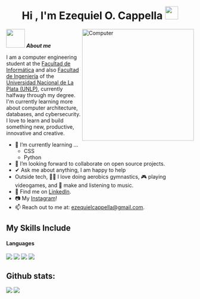 <h1 align="center"><b>Hi , I'm Ezequiel O. Cappella </b><img src="https://media.giphy.com/media/hvRJCLFzcasrR4ia7z/giphy.gif" width="35"></h1>

<!-- 
**EzeCap7/EzeCap7** is a ✨ _special_ ✨ repository because its `README.md` (this file) appears on your GitHub profile.

Here are some ideas to get you started:

- 🔭 I’m currently working on ...
- 🌱 I’m currently learning ...
- 👯 I’m looking to collaborate on ...
- 🤔 I’m looking for help with ...
- 💬 Ask me about ...
- 📫 How to reach me: ...
- 😄 Pronouns: ...
- ⚡ Fun fact: ...
-->
<img align="right" width=300px alt="Computer" src="https://media.giphy.com/media/v1.Y2lkPTc5MGI3NjExNHJ2emxxY3lobjgxcG1iYW00aDY1dXgwanc3NnRrMHByeDdsZWhvNCZlcD12MV9zdGlja2Vyc19zZWFyY2gmY3Q9cw/WFZvB7VIXBgiz3oDXE/giphy.gif" />

<picture><img src = "https://github.com/7oSkaaa/7oSkaaa/blob/main/Images/about_me.gif?raw=true" width = 50px></picture>&nbsp;***About me***

I am a computer engineering student at the <a href="https://www.info.unlp.edu.ar/">Facultad de Informática</a> and also <a href="https://ing.unlp.edu.ar/">Facultad de Ingeniería</a> of the <a href="https://unlp.edu.ar/">Universidad Nacional de La Plata (UNLP)</a>, currently halfway through my degree. I'm currently learning more about computer architecture, databases, and cybersecurity. I love to learn and build something new, productive, innovative and creative.
- 🌱 I’m currently learning ...
  - CSS
  - Python
- 💪 I’m looking forward to collaborate on open source projects.
- ✔ Ask me about anything, I am happy to help<br>
- Outside tech, 🤸‍♂️ I love doing aerobics gymnastics, 🎮 playing videogames, and 🎵 make and listening to music.
- 📄 Find me on <a href="https://www.linkedin.com/in/ezequiel-cappella-8a133b349/">LinkedIn</a>.
- 📷 My <a href="https://www.instagram.com/zeke.cappella/">Instagram</a>!
- 📫 Reach out to me at: <a href="ezequielcappella03@gmail.com">ezequielcappella@gmail.com</a>.

## My Skills Include

<h4> Languages </h4>
<span> 
  <img src="https://img.shields.io/badge/Java-ED8B00?style=for-the-badge&logo=java&logoColor=white">
  <img src="https://img.shields.io/badge/C-00599C?style=for-the-badge&logo=c&logoColor=white">
  <img src="https://img.shields.io/badge/python-3670A0?style=for-the-badge&logo=python&logoColor=ffdd54">
  <img src="https://img.shields.io/badge/HTML-E34F26?style=for-the-badge&logo=java&logoColor=white">
</span>

<h2>Github stats:</h2> 

[![](https://github-readme-stats.vercel.app/api?username=EzeCap7&show_icons=true&theme=tokyonight&hide_border=true&locale=en)](https://github.com/EzeCap7)
[![](https://github-readme-streak-stats.herokuapp.com/?user=EzeCap7&theme=material-palenight)](https://github.com/EzeCap7)
</div>
